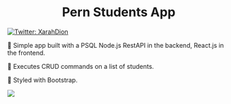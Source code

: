 <h1 align="center">Pern Students App</h1>
<p>
  <a href="https://twitter.com/XarahDion" target="_blank">
    <img alt="Twitter: XarahDion" src="https://img.shields.io/twitter/follow/XarahDion.svg?style=social" />
  </a>
</p>

<p>📌 Simple app built with a PSQL Node.js RestAPI in the backend, React.js in the frontend.</p>
<p>📌 Executes CRUD commands on a list of students. </p>
<p>📌 Styled with Bootstrap. </p>

<img src="https://res.cloudinary.com/dojn5va73/image/upload/v1673445455/pern-app_bo14mq.png" >
